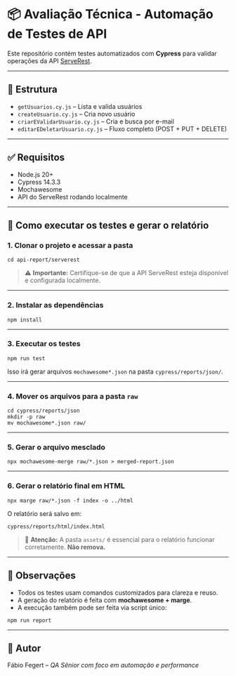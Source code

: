 # 📦 Avaliação Técnica - Automação de Testes de API

Este repositório contém testes automatizados com **Cypress** para validar operações da API [ServeRest](https://serverest.dev).

---

## 📁 Estrutura

- `getUsuarios.cy.js` – Lista e valida usuários
- `createUsuario.cy.js` – Cria novo usuário
- `criarEValidarUsuario.cy.js` – Cria e busca por e-mail
- `editarEDeletarUsuario.cy.js` – Fluxo completo (POST + PUT + DELETE)

---

## ✅ Requisitos

- Node.js 20+
- Cypress 14.3.3
- Mochawesome
- API do ServeRest rodando localmente

---

## 🚀 Como executar os testes e gerar o relatório

### 1. Clonar o projeto e acessar a pasta

```
cd api-report/serverest
```

> ⚠️ **Importante:** Certifique-se de que a API ServeRest esteja disponível e configurada localmente.

---

### 2. Instalar as dependências

```
npm install
```

---

### 3. Executar os testes

```
npm run test
```

Isso irá gerar arquivos `mochawesome*.json` na pasta `cypress/reports/json/`.

---

### 4. Mover os arquivos para a pasta `raw`

```
cd cypress/reports/json
mkdir -p raw
mv mochawesome*.json raw/
```

---

### 5. Gerar o arquivo mesclado

```
npx mochawesome-merge raw/*.json > merged-report.json
```

---

### 6. Gerar o relatório final em HTML

```
npx marge raw/*.json -f index -o ../html
```

O relatório será salvo em:

```
cypress/reports/html/index.html
```

> 📂 **Atenção:** A pasta `assets/` é essencial para o relatório funcionar corretamente. **Não remova.**

---

## 📄 Observações

- Todos os testes usam comandos customizados para clareza e reuso.
- A geração do relatório é feita com **mochawesome + marge**.
- A execução também pode ser feita via script único:

```
npm run report
```

---

## 🔗 Autor

Fábio Fegert – *QA Sênior com foco em automação e performance*